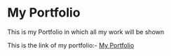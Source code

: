 # My Portfolio
This is my Portfolio in which all my work will be shown

This is the link of my portfolio:- [My Portfolio](https://rachitagportfolio.netlify.app/)
